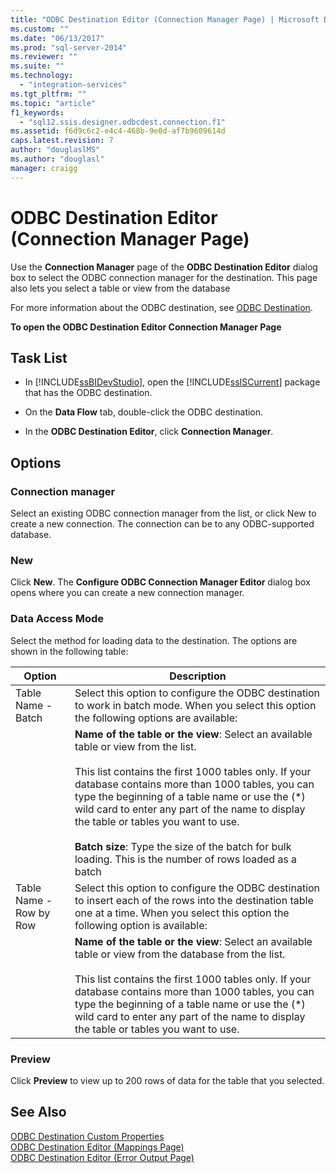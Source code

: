 ```yaml
---
title: "ODBC Destination Editor (Connection Manager Page) | Microsoft Docs"
ms.custom: ""
ms.date: "06/13/2017"
ms.prod: "sql-server-2014"
ms.reviewer: ""
ms.suite: ""
ms.technology: 
  - "integration-services"
ms.tgt_pltfrm: ""
ms.topic: "article"
f1_keywords: 
  - "sql12.ssis.designer.odbcdest.connection.f1"
ms.assetid: f6d9c6c2-e4c4-468b-9e0d-af7b9609614d
caps.latest.revision: 7
author: "douglaslMS"
ms.author: "douglasl"
manager: craigg
---
```

# ODBC Destination Editor (Connection Manager Page)
  Use the **Connection Manager** page of the **ODBC Destination Editor** dialog box to select the ODBC connection manager for the destination. This page also lets you select a table or view from the database  
  
 For more information about the ODBC destination, see [ODBC Destination](data-flow/odbc-destination.md).  
  
 **To open the ODBC Destination Editor Connection Manager Page**  
  
## Task List  
  
-   In [!INCLUDE[ssBIDevStudio](../includes/ssbidevstudio-md.md)], open the [!INCLUDE[ssISCurrent](../includes/ssiscurrent-md.md)] package that has the ODBC destination.  
  
-   On the **Data Flow** tab, double-click the ODBC destination.  
  
-   In the **ODBC Destination Editor**, click **Connection Manager**.  
  
## Options  
  
### Connection manager  
 Select an existing ODBC connection manager from the list, or click New to create a new connection. The connection can be to any ODBC-supported database.  
  
### New  
 Click **New**. The **Configure ODBC Connection Manager Editor** dialog box opens where you can create a new connection manager.  
  
### Data Access Mode  
 Select the method for loading data to the destination. The options are shown in the following table:  
  
|Option|Description|  
|------------|-----------------|  
|Table Name - Batch|Select this option to configure the ODBC destination to work in batch mode. When you select this option the following options are available:|  
||**Name of the table or the view**: Select an available table or view from the list.<br /><br /> This list contains the first 1000 tables only. If your database contains more than 1000 tables, you can type the beginning of a table name or use the (\*) wild card to enter any part of the name to display the table or tables you want to use.<br /><br /> **Batch size**: Type the size of the batch for bulk loading. This is the number of rows loaded as a batch|  
|Table Name - Row by Row|Select this option to configure the ODBC destination to insert each of the rows into the destination table one at a time. When you select this option the following option is available:|  
||**Name of the table or the view**: Select an available table or view from the database from the list.<br /><br /> This list contains the first 1000 tables only. If your database contains more than 1000 tables, you can type the beginning of a table name or use the (*) wild card to enter any part of the name to display the table or tables you want to use.|  
  
### Preview  
 Click **Preview** to view up to 200 rows of data for the table that you selected.  
  
## See Also  
 [ODBC Destination Custom Properties](data-flow/odbc-destination-custom-properties.md)   
 [ODBC Destination Editor &#40;Mappings Page&#41;](../../2014/integration-services/odbc-destination-editor-mappings-page.md)   
 [ODBC Destination Editor &#40;Error Output Page&#41;](../../2014/integration-services/odbc-destination-editor-error-output-page.md)  
  
  